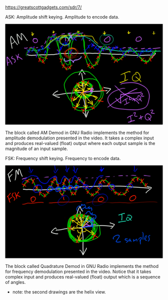
https://greatscottgadgets.com/sdr/7/

ASK: Amplitude shift keying. Amplitude to encode data.

![ask](ask.png)

The block called AM Demod in GNU Radio implements the method for amplitude demodulation presented in the video. It takes a complex input and produces real-valued (float) output where each output sample is the magnitude of an input sample.

FSK: Frequency shift keying. Frequency to encode data.

![fsk](fsk.png)

The block called Quadrature Demod in GNU Radio implements the method for frequency demodulation presented in the video. Notice that it takes complex input and produces real-valued (float) output which is a sequence of angles.

* note: the second drawings are the helix view.

